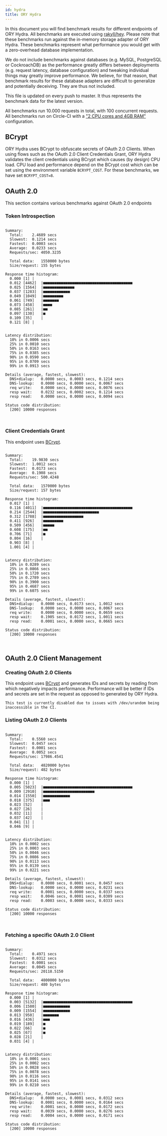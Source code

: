 ```yaml
---
id: hydra
title: ORY Hydra
---
```


In this document you will find benchmark results for different endpoints of ORY Hydra. All benchmarks are executed
using [rakyll/hey](https://github.com/rakyll/hey). Please note that these benchmarks run against the in-memory storage
adapter of ORY Hydra. These benchmarks represent what performance you would get with a zero-overhead database implementation.

We do not include benchmarks against databases (e.g. MySQL, PostgreSQL or CockroachDB) as the performance greatly differs between
deployments (e.g. request latency, database configuration) and tweaking individual things may greatly improve performance.
We believe, for that reason, that benchmark results for these database adapters are difficult to generalize and potentially
deceiving. They are thus not included.

This file is updated on every push to master. It thus represents the benchmark data for the latest version.

All benchmarks run 10.000 requests in total, with 100 concurrent requests. All benchmarks run on Circle-CI with a
["2 CPU cores and 4GB RAM"](https://support.circleci.com/hc/en-us/articles/360000489307-Why-do-my-tests-take-longer-to-run-on-CircleCI-than-locally-)
configuration.

## BCrypt

ORY Hydra uses BCrypt to obfuscate secrets of OAuth 2.0 Clients. When using flows such as the OAuth 2.0 Client Credentials
Grant, ORY Hydra validates the client credentials using BCrypt which causes (by design) CPU load. CPU load and performance
depend on the BCrypt cost which can be set using the environment variable `BCRYPT_COST`. For these benchmarks,
we have set `BCRYPT_COST=8`.

## OAuth 2.0

This section contains various benchmarks against OAuth 2.0 endpoints

### Token Introspection

```

Summary:
  Total:	2.4689 secs
  Slowest:	0.1214 secs
  Fastest:	0.0003 secs
  Average:	0.0233 secs
  Requests/sec:	4050.3235
  
  Total data:	1550000 bytes
  Size/request:	155 bytes

Response time histogram:
  0.000 [1]	|
  0.012 [4462]	|■■■■■■■■■■■■■■■■■■■■■■■■■■■■■■■■■■■■■■■■
  0.025 [1564]	|■■■■■■■■■■■■■■
  0.037 [1283]	|■■■■■■■■■■■■
  0.049 [1049]	|■■■■■■■■■
  0.061 [749]	|■■■■■■■
  0.073 [458]	|■■■■
  0.085 [261]	|■■
  0.097 [130]	|■
  0.109 [35]	|
  0.121 [8]	|


Latency distribution:
  10% in 0.0006 secs
  25% in 0.0010 secs
  50% in 0.0163 secs
  75% in 0.0385 secs
  90% in 0.0590 secs
  95% in 0.0709 secs
  99% in 0.0913 secs

Details (average, fastest, slowest):
  DNS+dialup:	0.0000 secs, 0.0003 secs, 0.1214 secs
  DNS-lookup:	0.0000 secs, 0.0000 secs, 0.0067 secs
  req write:	0.0000 secs, 0.0000 secs, 0.0076 secs
  resp wait:	0.0232 secs, 0.0002 secs, 0.1214 secs
  resp read:	0.0000 secs, 0.0000 secs, 0.0094 secs

Status code distribution:
  [200]	10000 responses



```

### Client Credentials Grant

This endpoint uses [BCrypt](#bcrypt).

```

Summary:
  Total:	19.9830 secs
  Slowest:	1.0012 secs
  Fastest:	0.0173 secs
  Average:	0.1908 secs
  Requests/sec:	500.4248
  
  Total data:	1570000 bytes
  Size/request:	157 bytes

Response time histogram:
  0.017 [1]	|
  0.116 [4011]	|■■■■■■■■■■■■■■■■■■■■■■■■■■■■■■■■■■■■■■■■
  0.214 [2544]	|■■■■■■■■■■■■■■■■■■■■■■■■■
  0.312 [1788]	|■■■■■■■■■■■■■■■■■■
  0.411 [926]	|■■■■■■■■■
  0.509 [456]	|■■■■■
  0.608 [175]	|■■
  0.706 [71]	|■
  0.804 [16]	|
  0.903 [8]	|
  1.001 [4]	|


Latency distribution:
  10% in 0.0289 secs
  25% in 0.0866 secs
  50% in 0.1720 secs
  75% in 0.2789 secs
  90% in 0.3900 secs
  95% in 0.4687 secs
  99% in 0.6075 secs

Details (average, fastest, slowest):
  DNS+dialup:	0.0000 secs, 0.0173 secs, 1.0012 secs
  DNS-lookup:	0.0000 secs, 0.0000 secs, 0.0067 secs
  req write:	0.0000 secs, 0.0000 secs, 0.0659 secs
  resp wait:	0.1905 secs, 0.0172 secs, 1.0011 secs
  resp read:	0.0001 secs, 0.0000 secs, 0.0665 secs

Status code distribution:
  [200]	10000 responses



```

## OAuth 2.0 Client Management

### Creating OAuth 2.0 Clients

This endpoint uses [BCrypt](#bcrypt) and generates IDs and secrets by reading from  which negatively impacts
performance. Performance will be better if IDs and secrets are set in the request as opposed to generated by ORY Hydra.

```
This test is currently disabled due to issues with /dev/urandom being inaccessible in the CI.
```

### Listing OAuth 2.0 Clients

```

Summary:
  Total:	0.5560 secs
  Slowest:	0.0457 secs
  Fastest:	0.0001 secs
  Average:	0.0052 secs
  Requests/sec:	17986.4541
  
  Total data:	4820000 bytes
  Size/request:	482 bytes

Response time histogram:
  0.000 [1]	|
  0.005 [5023]	|■■■■■■■■■■■■■■■■■■■■■■■■■■■■■■■■■■■■■■■■
  0.009 [2910]	|■■■■■■■■■■■■■■■■■■■■■■■
  0.014 [1550]	|■■■■■■■■■■■■
  0.018 [375]	|■■■
  0.023 [52]	|
  0.027 [26]	|
  0.032 [11]	|
  0.037 [42]	|
  0.041 [1]	|
  0.046 [9]	|


Latency distribution:
  10% in 0.0002 secs
  25% in 0.0003 secs
  50% in 0.0046 secs
  75% in 0.0086 secs
  90% in 0.0113 secs
  95% in 0.0139 secs
  99% in 0.0221 secs

Details (average, fastest, slowest):
  DNS+dialup:	0.0000 secs, 0.0001 secs, 0.0457 secs
  DNS-lookup:	0.0000 secs, 0.0000 secs, 0.0231 secs
  req write:	0.0001 secs, 0.0000 secs, 0.0337 secs
  resp wait:	0.0046 secs, 0.0001 secs, 0.0309 secs
  resp read:	0.0003 secs, 0.0000 secs, 0.0333 secs

Status code distribution:
  [200]	10000 responses



```

### Fetching a specific OAuth 2.0 Client

```

Summary:
  Total:	0.4971 secs
  Slowest:	0.0312 secs
  Fastest:	0.0001 secs
  Average:	0.0045 secs
  Requests/sec:	20118.5150
  
  Total data:	4800000 bytes
  Size/request:	480 bytes

Response time histogram:
  0.000 [1]	|
  0.003 [5132]	|■■■■■■■■■■■■■■■■■■■■■■■■■■■■■■■■■■■■■■■■
  0.006 [1580]	|■■■■■■■■■■■■
  0.009 [1554]	|■■■■■■■■■■■■
  0.013 [950]	|■■■■■■■
  0.016 [436]	|■■■
  0.019 [189]	|■
  0.022 [66]	|■
  0.025 [67]	|■
  0.028 [21]	|
  0.031 [4]	|


Latency distribution:
  10% in 0.0001 secs
  25% in 0.0002 secs
  50% in 0.0028 secs
  75% in 0.0078 secs
  90% in 0.0116 secs
  95% in 0.0141 secs
  99% in 0.0210 secs

Details (average, fastest, slowest):
  DNS+dialup:	0.0000 secs, 0.0001 secs, 0.0312 secs
  DNS-lookup:	0.0001 secs, 0.0000 secs, 0.0164 secs
  req write:	0.0001 secs, 0.0000 secs, 0.0172 secs
  resp wait:	0.0039 secs, 0.0000 secs, 0.0276 secs
  resp read:	0.0004 secs, 0.0000 secs, 0.0171 secs

Status code distribution:
  [200]	10000 responses



```
